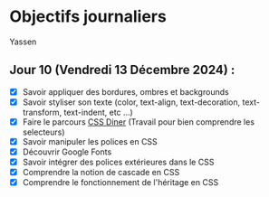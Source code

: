 # Objectifs journaliers

Yassen

## Jour 10 (Vendredi 13 Décembre 2024) :

- [x] Savoir appliquer des bordures, ombres et backgrounds
- [x] Savoir styliser son texte (color, text-align, text-decoration, text-transform, text-indent, etc …)
- [x] Faire le parcours [CSS Diner](https://flukeout.github.io/) (Travail pour bien comprendre les selecteurs)
- [x] Savoir manipuler les polices en CSS
- [x] Découvrir Google Fonts
- [x] Savoir intégrer des polices extérieures dans le CSS
- [x] Comprendre la notion de cascade en CSS
- [x] Comprendre le fonctionnement de l'héritage en CSS
